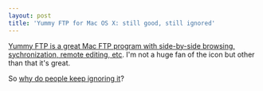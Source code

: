 ```yaml
---
layout: post
title: 'Yummy FTP for Mac OS X: still good, still ignored'
---
```

<p><a href="http://www.yummysoftware.com/">Yummy FTP is a great Mac FTP program with side-by-side browsing, sychronization, remote editing, etc</a>. I'm not a huge fan of the icon but other than that it's great.</p><p>So <a href="http://macapper.com/2007/05/24/review-top-3-mac-ftp-apps/">why do people keep ignoring it</a>?</p>
